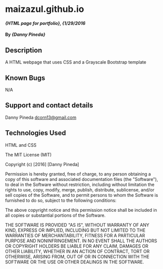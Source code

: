 # maizazul.github.io
#### _{HTML page for portfolio}, {1/29/2016_

#### By _**{Danny Pineda}**_

## Description
A HTML webpage that uses CSS and a Grayscale Bootstrap template

## Known Bugs
N/A

## Support and contact details
Danny Pineda dcorn13@gmail.com

## Technologies Used
HTML and CSS

The MIT License (MIT)

Copyright (c) [2016] [Danny Pineda]

Permission is hereby granted, free of charge, to any person obtaining a copy
of this software and associated documentation files (the "Software"), to deal
in the Software without restriction, including without limitation the rights
to use, copy, modify, merge, publish, distribute, sublicense, and/or sell
copies of the Software, and to permit persons to whom the Software is
furnished to do so, subject to the following conditions:

The above copyright notice and this permission notice shall be included in all
copies or substantial portions of the Software.

THE SOFTWARE IS PROVIDED "AS IS", WITHOUT WARRANTY OF ANY KIND, EXPRESS OR
IMPLIED, INCLUDING BUT NOT LIMITED TO THE WARRANTIES OF MERCHANTABILITY,
FITNESS FOR A PARTICULAR PURPOSE AND NONINFRINGEMENT. IN NO EVENT SHALL THE
AUTHORS OR COPYRIGHT HOLDERS BE LIABLE FOR ANY CLAIM, DAMAGES OR OTHER
LIABILITY, WHETHER IN AN ACTION OF CONTRACT, TORT OR OTHERWISE, ARISING FROM,
OUT OF OR IN CONNECTION WITH THE SOFTWARE OR THE USE OR OTHER DEALINGS IN THE
SOFTWARE.
